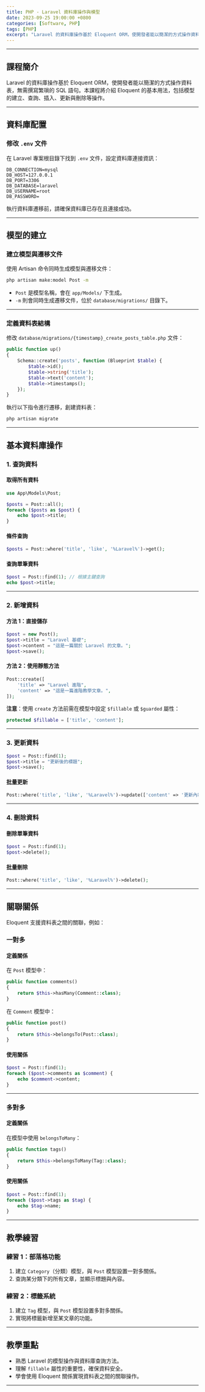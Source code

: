```yaml
---
title: PHP - Laravel 資料庫操作與模型
date: 2023-09-25 19:00:00 +0800
categories: [Software, PHP]
tags: [PHP] 
excerpt: "Laravel 的資料庫操作基於 Eloquent ORM，使開發者能以簡潔的方式操作資料表，無需撰寫繁瑣的 SQL 語句。本課程將介紹 Eloquent 的基本用法，包括模型的建立、查詢、插入、更新與刪除等操作。"
---
```


---

## 課程簡介  
Laravel 的資料庫操作基於 Eloquent ORM，使開發者能以簡潔的方式操作資料表，無需撰寫繁瑣的 SQL 語句。本課程將介紹 Eloquent 的基本用法，包括模型的建立、查詢、插入、更新與刪除等操作。

---

## 資料庫配置  

### 修改 `.env` 文件  
在 Laravel 專案根目錄下找到 `.env` 文件，設定資料庫連接資訊：  
```env
DB_CONNECTION=mysql
DB_HOST=127.0.0.1
DB_PORT=3306
DB_DATABASE=laravel
DB_USERNAME=root
DB_PASSWORD=
```

執行資料庫遷移前，請確保資料庫已存在且連接成功。

---

## 模型的建立  

### 建立模型與遷移文件  
使用 Artisan 命令同時生成模型與遷移文件：  
```bash
php artisan make:model Post -m
```

- `Post` 是模型名稱，會在 `app/Models/` 下生成。  
- `-m` 則會同時生成遷移文件，位於 `database/migrations/` 目錄下。

---

### 定義資料表結構  
修改 `database/migrations/{timestamp}_create_posts_table.php` 文件：  
```php
public function up()
{
    Schema::create('posts', function (Blueprint $table) {
        $table->id();
        $table->string('title');
        $table->text('content');
        $table->timestamps();
    });
}
```

執行以下指令進行遷移，創建資料表：  
```bash
php artisan migrate
```

---

## 基本資料庫操作  

### 1. 查詢資料  

#### 取得所有資料  
```php
use App\Models\Post;

$posts = Post::all();
foreach ($posts as $post) {
    echo $post->title;
}
```

#### 條件查詢  
```php
$posts = Post::where('title', 'like', '%Laravel%')->get();
```

#### 查詢單筆資料  
```php
$post = Post::find(1); // 根據主鍵查詢
echo $post->title;
```

---

### 2. 新增資料  

#### 方法 1：直接儲存  
```php
$post = new Post();
$post->title = "Laravel 基礎";
$post->content = "這是一篇關於 Laravel 的文章。";
$post->save();
```

#### 方法 2：使用靜態方法  
```php
Post::create([
    'title' => "Laravel 進階",
    'content' => "這是一篇進階教學文章。",
]);
```

**注意**：使用 `create` 方法前需在模型中設定 `$fillable` 或 `$guarded` 屬性：  
```php
protected $fillable = ['title', 'content'];
```

---

### 3. 更新資料  
```php
$post = Post::find(1);
$post->title = "更新後的標題";
$post->save();
```

#### 批量更新  
```php
Post::where('title', 'like', '%Laravel%')->update(['content' => '更新內容']);
```

---

### 4. 刪除資料  

#### 刪除單筆資料  
```php
$post = Post::find(1);
$post->delete();
```

#### 批量刪除  
```php
Post::where('title', 'like', '%Laravel%')->delete();
```

---

## 關聯關係  

Eloquent 支援資料表之間的關聯，例如：  

### 一對多  
#### 定義關係  
在 `Post` 模型中：  
```php
public function comments()
{
    return $this->hasMany(Comment::class);
}
```

在 `Comment` 模型中：  
```php
public function post()
{
    return $this->belongsTo(Post::class);
}
```

#### 使用關係  
```php
$post = Post::find(1);
foreach ($post->comments as $comment) {
    echo $comment->content;
}
```

---

### 多對多  
#### 定義關係  
在模型中使用 `belongsToMany`：  
```php
public function tags()
{
    return $this->belongsToMany(Tag::class);
}
```

#### 使用關係  
```php
$post = Post::find(1);
foreach ($post->tags as $tag) {
    echo $tag->name;
}
```

---

## 教學練習  

### 練習 1：部落格功能  
1. 建立 `Category`（分類）模型，與 `Post` 模型設置一對多關係。  
2. 查詢某分類下的所有文章，並顯示標題與內容。  

### 練習 2：標籤系統  
1. 建立 `Tag` 模型，與 `Post` 模型設置多對多關係。  
2. 實現將標籤新增至某文章的功能。  

---

## 教學重點  
- 熟悉 Laravel 的模型操作與資料庫查詢方法。  
- 理解 `fillable` 屬性的重要性，確保資料安全。  
- 學會使用 Eloquent 關係實現資料表之間的關聯操作。  

---

